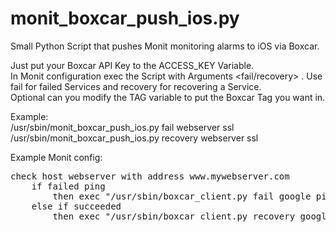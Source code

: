 # monit_boxcar_push_ios.py
Small Python Script that pushes Monit monitoring alarms to iOS via Boxcar.

Just put your Boxcar API Key to the ACCESS_KEY Variable.<br>
In Monit configuration exec the Script with Arguments <fail/recovery> <servername> <service>. Use fail for failed Services and recovery for recovering a Service.<br>
Optional can you modify the TAG variable to put the Boxcar Tag you want in.<br>

Example:<br>
/usr/sbin/monit_boxcar_push_ios.py fail webserver ssl<br>
/usr/sbin/monit_boxcar_push_ios.py recovery webserver ssl<br>

Example Monit config:<br>
<pre>
check host webserver with address www.mywebserver.com
	if failed ping
		then exec "/usr/sbin/boxcar_client.py fail google ping" 
	else if succeeded
		then exec "/usr/sbin/boxcar_client.py recovery google ping"
</pre>
